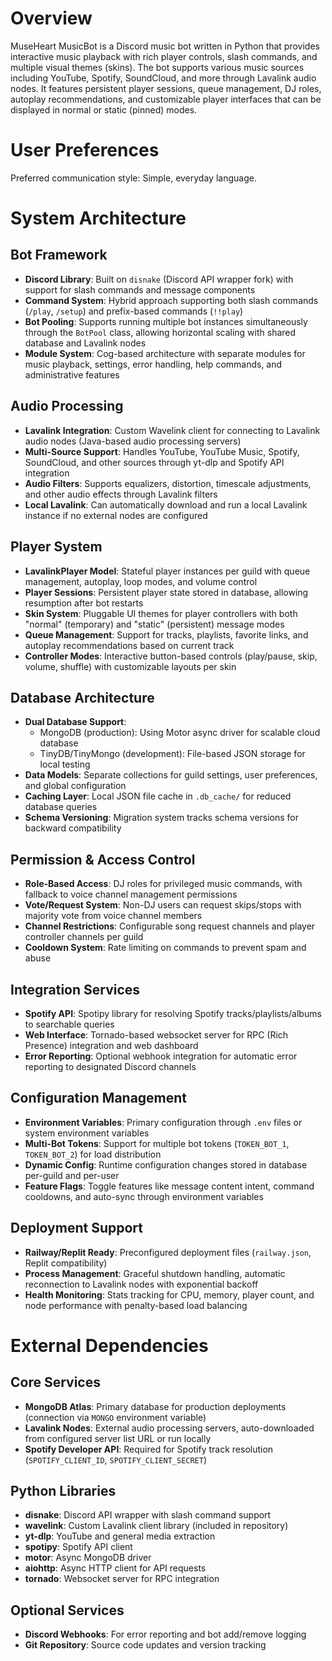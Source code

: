 # Overview

MuseHeart MusicBot is a Discord music bot written in Python that provides interactive music playback with rich player controls, slash commands, and multiple visual themes (skins). The bot supports various music sources including YouTube, Spotify, SoundCloud, and more through Lavalink audio nodes. It features persistent player sessions, queue management, DJ roles, autoplay recommendations, and customizable player interfaces that can be displayed in normal or static (pinned) modes.

# User Preferences

Preferred communication style: Simple, everyday language.

# System Architecture

## Bot Framework
- **Discord Library**: Built on `disnake` (Discord API wrapper fork) with support for slash commands and message components
- **Command System**: Hybrid approach supporting both slash commands (`/play`, `/setup`) and prefix-based commands (`!!play`)
- **Bot Pooling**: Supports running multiple bot instances simultaneously through the `BotPool` class, allowing horizontal scaling with shared database and Lavalink nodes
- **Module System**: Cog-based architecture with separate modules for music playback, settings, error handling, help commands, and administrative features

## Audio Processing
- **Lavalink Integration**: Custom Wavelink client for connecting to Lavalink audio nodes (Java-based audio processing servers)
- **Multi-Source Support**: Handles YouTube, YouTube Music, Spotify, SoundCloud, and other sources through yt-dlp and Spotify API integration
- **Audio Filters**: Supports equalizers, distortion, timescale adjustments, and other audio effects through Lavalink filters
- **Local Lavalink**: Can automatically download and run a local Lavalink instance if no external nodes are configured

## Player System
- **LavalinkPlayer Model**: Stateful player instances per guild with queue management, autoplay, loop modes, and volume control
- **Player Sessions**: Persistent player state stored in database, allowing resumption after bot restarts
- **Skin System**: Pluggable UI themes for player controllers with both "normal" (temporary) and "static" (persistent) message modes
- **Queue Management**: Support for tracks, playlists, favorite links, and autoplay recommendations based on current track
- **Controller Modes**: Interactive button-based controls (play/pause, skip, volume, shuffle) with customizable layouts per skin

## Database Architecture
- **Dual Database Support**: 
  - MongoDB (production): Using Motor async driver for scalable cloud database
  - TinyDB/TinyMongo (development): File-based JSON storage for local testing
- **Data Models**: Separate collections for guild settings, user preferences, and global configuration
- **Caching Layer**: Local JSON file cache in `.db_cache/` for reduced database queries
- **Schema Versioning**: Migration system tracks schema versions for backward compatibility

## Permission & Access Control
- **Role-Based Access**: DJ roles for privileged music commands, with fallback to voice channel management permissions
- **Vote/Request System**: Non-DJ users can request skips/stops with majority vote from voice channel members
- **Channel Restrictions**: Configurable song request channels and player controller channels per guild
- **Cooldown System**: Rate limiting on commands to prevent spam and abuse

## Integration Services
- **Spotify API**: Spotipy library for resolving Spotify tracks/playlists/albums to searchable queries
- **Web Interface**: Tornado-based websocket server for RPC (Rich Presence) integration and web dashboard
- **Error Reporting**: Optional webhook integration for automatic error reporting to designated Discord channels

## Configuration Management
- **Environment Variables**: Primary configuration through `.env` files or system environment variables
- **Multi-Bot Tokens**: Support for multiple bot tokens (`TOKEN_BOT_1`, `TOKEN_BOT_2`) for load distribution
- **Dynamic Config**: Runtime configuration changes stored in database per-guild and per-user
- **Feature Flags**: Toggle features like message content intent, command cooldowns, and auto-sync through environment variables

## Deployment Support
- **Railway/Replit Ready**: Preconfigured deployment files (`railway.json`, Replit compatibility)
- **Process Management**: Graceful shutdown handling, automatic reconnection to Lavalink nodes with exponential backoff
- **Health Monitoring**: Stats tracking for CPU, memory, player count, and node performance with penalty-based load balancing

# External Dependencies

## Core Services
- **MongoDB Atlas**: Primary database for production deployments (connection via `MONGO` environment variable)
- **Lavalink Nodes**: External audio processing servers, auto-downloaded from configured server list URL or run locally
- **Spotify Developer API**: Required for Spotify track resolution (`SPOTIFY_CLIENT_ID`, `SPOTIFY_CLIENT_SECRET`)

## Python Libraries
- **disnake**: Discord API wrapper with slash command support
- **wavelink**: Custom Lavalink client library (included in repository)
- **yt-dlp**: YouTube and general media extraction
- **spotipy**: Spotify API client
- **motor**: Async MongoDB driver
- **aiohttp**: Async HTTP client for API requests
- **tornado**: Websocket server for RPC integration

## Optional Services
- **Discord Webhooks**: For error reporting and bot add/remove logging
- **Git Repository**: Source code updates and version tracking
